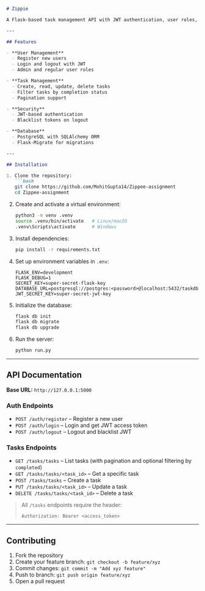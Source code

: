 ````markdown
# Zippie

A Flask-based task management API with JWT authentication, user roles, and task CRUD functionality. Designed for learning, testing, or as a starter backend for task-oriented applications.

---

## Features

- **User Management**
  - Register new users
  - Login and logout with JWT
  - Admin and regular user roles

- **Task Management**
  - Create, read, update, delete tasks
  - Filter tasks by completion status
  - Pagination support

- **Security**
  - JWT-based authentication
  - Blacklist tokens on logout

- **Database**
  - PostgreSQL with SQLAlchemy ORM
  - Flask-Migrate for migrations

---

## Installation

1. Clone the repository:
   ```bash
   git clone https://github.com/MohitGupta14/Zippee-assignment
   cd Zippee-assignment
````

2. Create and activate a virtual environment:

   ```bash
   python3 -m venv .venv
   source .venv/bin/activate   # Linux/macOS
   .venv\Scripts\activate      # Windows
   ```

3. Install dependencies:

   ```bash
   pip install -r requirements.txt
   ```

4. Set up environment variables in `.env`:

   ```env
   FLASK_ENV=development
   FLASK_DEBUG=1
   SECRET_KEY=super-secret-flask-key
   DATABASE_URL=postgresql://postgres:<password>@localhost:5432/taskdb
   JWT_SECRET_KEY=super-secret-jwt-key
   ```

5. Initialize the database:

   ```bash
   flask db init
   flask db migrate
   flask db upgrade
   ```

6. Run the server:

   ```bash
   python run.py
   ```

---

## API Documentation

**Base URL:** `http://127.0.0.1:5000`

### Auth Endpoints

* `POST /auth/register` – Register a new user
* `POST /auth/login` – Login and get JWT access token
* `POST /auth/logout` – Logout and blacklist JWT

### Tasks Endpoints

* `GET /tasks/tasks` – List tasks (with pagination and optional filtering by `completed`)
* `GET /tasks/tasks/<task_id>` – Get a specific task
* `POST /tasks/tasks` – Create a task
* `PUT /tasks/tasks/<task_id>` – Update a task
* `DELETE /tasks/tasks/<task_id>` – Delete a task

> All `/tasks` endpoints require the header:
>
> ```
> Authorization: Bearer <access_token>
> ```

---

## Contributing

1. Fork the repository
2. Create your feature branch: `git checkout -b feature/xyz`
3. Commit changes: `git commit -m "Add xyz feature"`
4. Push to branch: `git push origin feature/xyz`
5. Open a pull request
